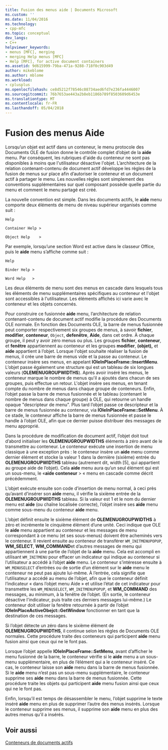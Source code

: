 ```yaml
---
title: Fusion des menus aide | Documents Microsoft
ms.custom: ''
ms.date: 11/04/2016
ms.technology:
- cpp-mfc
ms.topic: conceptual
dev_langs:
- C++
helpviewer_keywords:
- menus [MFC], merging
- merging Help menus [MFC]
- Help [MFC], for active document containers
ms.assetid: 9d615999-79ba-471a-9288-718f0c903d49
author: mikeblome
ms.author: mblome
ms.workload:
- cplusplus
ms.openlocfilehash: ce8d5212f78546c08734aed6fd7e236fa4446007
ms.sourcegitcommit: 76b7653ae443a2b8eb1186b789f8503609d6453e
ms.translationtype: MT
ms.contentlocale: fr-FR
ms.lasthandoff: 05/04/2018
---
```

# <a name="help-menu-merging"></a>Fusion des menus Aide
Lorsqu’un objet est actif dans un conteneur, le menu protocole des Documents OLE de fusion donne le contrôle complet d’objet de la **aide** menu. Par conséquent, les rubriques d'aide du conteneur ne sont pas disponibles à moins que l'utilisateur désactive l'objet. L’architecture de la relation contenant-contenu de document actif développe les règles de la fusion de menus sur place afin d’autoriser le conteneur et un document actif à partager le menu. Les nouvelles règles sont simplement des conventions supplémentaires sur quel composant possède quelle partie du menu et comment le menu partagé est créé.  
  
 La nouvelle convention est simple. Dans les documents actifs, le **aide** menu comporte deux éléments de menu de niveau supérieur organisés comme suit :  
  
 `Help`  
  
 `Container Help >`  
  
 `Object Help    >`  
  
 Par exemple, lorsqu’une section Word est active dans le classeur Office, puis le **aide** menu s’affiche comme suit :  
  
 `Help`  
  
 `Binder Help >`  
  
 `Word Help   >`  
  
 Les deux éléments de menu sont des menus en cascade dans lesquels tous les éléments de menu supplémentaires spécifiques au conteneur et l'objet sont accessibles à l'utilisateur. Les éléments affichés ici varie avec le conteneur et les objets concernés.  
  
 Pour construire ce fusionnée **aide** menu, l’architecture de relation contenant-contenu de document actif modifie la procédure des Documents OLE normale. En fonction des Documents OLE, la barre de menus fusionnée peut comporter respectivement six groupes de menus, à savoir **fichier**, **modifier**, **conteneur**, `Object`, **defenêtre**, **Aide**, dans cet ordre. À chaque groupe, il peut y avoir zéro menus ou plus. Les groupes **fichier**, **conteneur**, et **fenêtre** appartiennent au conteneur et les groupes **modifier**, **(objet),** et **aide** appartient à l’objet. Lorsque l'objet souhaite réaliser la fusion de menus, il crée une barre de menus vide et la passe au conteneur. Le conteneur insère ses menus, en appelant **IOleInPlaceFrame::InsertMenu**. L’objet passe également une structure qui est un tableau de six longues valeurs (**OLEMENUGROUPWIDTHS**). Après avoir inséré les menus, le conteneur marque le nombre de menus qu'il a ajoutés dans chacun de ses groupes, puis effectue un retour. L'objet insère ses menus, en tenant compte du nombre de menus dans chaque groupe de conteneurs. Enfin, l’objet passe la barre de menus fusionnée et le tableau (contenant le nombre de menus dans chaque groupe) à OLE, qui retourne un handle opaque "descripteur de menu". Plus tard l’objet passe ce descripteur et la barre de menus fusionnée au conteneur, via **IOleInPlaceFrame::SetMenu**. À ce stade, le conteneur affiche la barre de menus fusionnée et passe le handle à l’objet OLE, afin que ce dernier puisse distribuer des messages de menu approprié.  
  
 Dans la procédure de modification de document actif, l’objet doit tout d’abord initialiser les **OLEMENUGROUPWIDTHS** éléments à zéro avant de le transmettre au conteneur. Le conteneur exécute une insertion de menu classique à une exception près : le conteneur insère un **aide** menu comme dernier élément et stocke la valeur 1 dans la dernière (sixième) entrée du **OLEMENUGROUPWIDTHS** tableau (autrement dit, width [5], qui appartient au groupe aide de l’objet). Cela **aide** menu aura qu’un seul élément qui est un sous-menu, le «**aide conteneur** > « menu en cascade comme décrit précédemment.  
  
 L’objet exécute ensuite son code d’insertion de menu normal, à ceci près qu’avant d’insérer son **aide** menu, il vérifie la sixième entrée de la **OLEMENUGROUPWIDTHS** tableau. Si la valeur est 1 et le nom du dernier menu est **aide** (ou chaîne localisée correcte), l’objet insère ses **aide** menu comme sous-menu du conteneur **aide** menu.  
  
 L’objet définit ensuite le sixième élément de **OLEMENUGROUPWIDTHS** à zéro et incrémente le cinquième élément d’une unité. Ceci indique que OLE le **aide** menu appartient au conteneur et les messages de menu correspondant à ce menu (et ses sous-menus) doivent être acheminés vers le conteneur. Il revient ensuite au conteneur de transférer `WM_INITMENUPOPUP`, **WM_SELECT**, **WM_COMMAND**et d’autres messages de menu qui appartiennent à une partie de l’objet de la **aide**  menu. Cela est accompli en utilisant `WM_INITMENU` pour effacer un indicateur qui indique au conteneur si l’utilisateur a accédé à l’objet **aide** menu. Le conteneur s’intéresse ensuite à `WM_MENUSELECT` d’entrées ou de sortie d’un élément sur le **aide** menu le conteneur ne peut pas ajoute lui-même. À l’entrée, cela signifie que l’utilisateur a accédé au menu de l’objet, afin que le conteneur définit l’indicateur « dans l’objet menu Aide » et utilise l’état de cet indicateur pour transmettre les `WM_MENUSELECT`, `WM_INITMENUPOPUP`, et **WM_COMMAND** des messages, au minimum, à la fenêtre de l’objet. (En sortie, le conteneur désactive l'indicateur, puis traite ces derniers messages lui-même.) Le conteneur doit utiliser la fenêtre retournée à partir de l’objet **IOleInPlaceActiveObejct::GetWindow** fonctionner en tant que la destination de ces messages.  
  
 Si l’objet détecte un zéro dans le sixième élément de **OLEMENUGROUPWIDTHS**, il continue selon les règles de Documents OLE normales. Cette procédure traite des conteneurs qui participent **aide** menu fusion ainsi que ceux qui ne le font pas.  
  
 Lorsque l’objet appelle **IOleInPlaceFrame::SetMenu**, avant d’afficher le menu fusionné de la barre, le conteneur vérifie si le **aide** menu a un sous-menu supplémentaire, en plus de l’élément qui a le conteneur inséré. Ce cas, le conteneur laisse son **aide** menu dans la barre de menus fusionnée. Si le **aide** menu n’est pas un sous-menu supplémentaire, le conteneur supprime ses **aide** menu dans la barre de menus fusionnée. Cette procédure traite les objets qui participent **aide** menu fusion ainsi que ceux qui ne le font pas.  
  
 Enfin, lorsqu’il est temps de désassembler le menu, l’objet supprime le texte inséré **aide** menu en plus de supprimer l’autre des menus insérés. Lorsque le conteneur supprime ses menus, il supprime son **aide** menu en plus des autres menus qu’il a insérés.  
  
## <a name="see-also"></a>Voir aussi  
 [Conteneurs de documents actifs](../mfc/active-document-containers.md)

